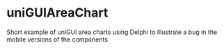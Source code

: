 # uniGUIAreaChart
Short example of uniGUI area charts using Delphi to illustrate a bug in the mobile versions of the components
